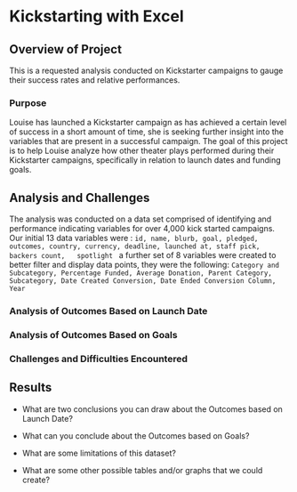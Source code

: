 # Kickstarting with Excel

## Overview of Project
This is a requested analysis conducted on Kickstarter campaigns to gauge their success rates and relative performances. 
### Purpose
Louise has launched a Kickstarter campaign as has achieved a certain level of success in a short amount of time, she is seeking further insight into the variables that are present in a successful campaign. The goal of this project is to help Louise analyze how other theater plays performed during their Kickstarter campaigns, specifically in relation to launch dates and funding goals. 
## Analysis and Challenges
The analysis was conducted on a data set comprised of identifying and performance indicating variables for over 4,000 kick started campaigns. Our initial 13 data variables were :
```id, name, blurb, goal, pledged, outcomes, country, currency, deadline, launched at, staff pick, backers count,	spotlight ``` 
a further set of 8 variables were created to better filter and display data points, they were the following: 
```Category and Subcategory, Percentage Funded, Average Donation, Parent Category, Subcategory, Date Created Conversion, Date Ended Conversion Column, Year ```


### Analysis of Outcomes Based on Launch Date

### Analysis of Outcomes Based on Goals

### Challenges and Difficulties Encountered

## Results

- What are two conclusions you can draw about the Outcomes based on Launch Date?

- What can you conclude about the Outcomes based on Goals?

- What are some limitations of this dataset?

- What are some other possible tables and/or graphs that we could create?
